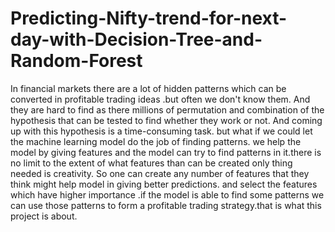 # Predicting-Nifty-trend-for-next-day-with-Decision-Tree-and-Random-Forest

In financial markets there are a lot of hidden patterns which can be converted in profitable trading ideas .but often we don't know them.  And they are hard to find as there millions of permutation and combination of the hypothesis that can be tested to find whether they work or not. And coming up with this hypothesis is a time-consuming task. but what if we could let the machine learning model do the job of finding patterns. we help the model by giving features and the model can try to find patterns in it.there is no limit to the extent of what features than can be created only thing needed is creativity. So one can create any number of features that they think might help model in giving better predictions. and select the features which have higher importance .if the model is able to find some patterns we can use those patterns to form a profitable trading strategy.that is what this project is about.   
